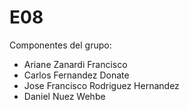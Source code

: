 # E08

Componentes del grupo:
- Ariane Zanardi Francisco
- Carlos Fernandez Donate
- Jose Francisco Rodriguez Hernandez
- Daniel Nuez Wehbe
